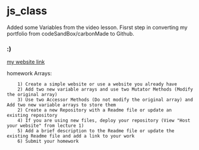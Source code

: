 # js_class
Added some Variables from the video lesson. Fisrst step in converting my portfolio from codeSandBox/carbonMade to Github.
### :)

[my website link](https://lucaslazer.github.io/jsGameClass/index.html)



homework Arrays:

		1) Create a simple website or use a website you already have
		2) Add two new variable arrays and use two Mutator Methods (Modify the original array)
		3) Use two Accessor Methods (Do not modify the original array) and Add two new variable arrays to store them
		2) Create a new Repository with a Readme file or update an existing repository
		4) If you are using new files, deploy your repository (View "Host your website" from lecture 1) 
		5) Add a brief description to the Readme file or update the existing Readme file and add a link to your work
		6) Submit your homework
